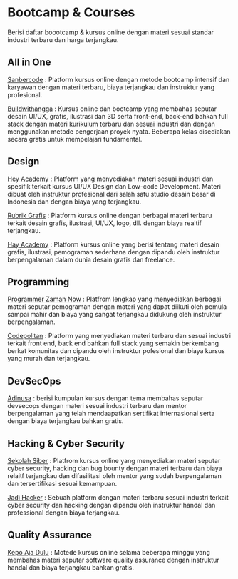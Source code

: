 # Bootcamp & Courses

Berisi daftar boootcamp & kursus online dengan materi sesuai standar industri terbaru dan harga terjangkau.


## All in One

[Sanbercode](https://sanbercode.com/) : Platform kursus online dengan metode bootcamp intensif dan karyawan dengan materi terbaru, biaya terjangkau dan instruktur yang profesional.

[Buildwithangga](https://buildwithangga.com) : Kursus online dan bootcamp yang membahas seputar desain UI/UX, grafis, ilustrasi dan 3D serta front-end, back-end bahkan full stack dengan materi kurikulum terbaru dan sesuai industri dan dengan menggunakan metode pengerjaan proyek nyata. Beberapa kelas disediakan secara gratis untuk mempelajari fundamental.



## Design

[Hey Academy](https://heyacademy.co/) : Platform yang menyediakan materi sesuai industri dan spesifik terkait kursus UI/UX Design dan Low-code Development. Materi dibuat oleh instruktur profesional dari salah satu studio desain besar di Indonesia dan dengan biaya yang terjangkau.

[Rubrik Grafis](https://rubrikgrafis.com/) : Platform kursus online dengan berbagai materi terbaru terkait desain grafis, ilustrasi, UI/UX, logo, dll. dengan biaya realtif terjangkau.

[Hay Academy](https://hayacademy.net/) : Platform kursus online yang berisi tentang materi desain grafis, ilustrasi, pemograman sederhana dengan dipandu oleh instruktur berpengalaman dalam dunia desain grafis dan freelance.



## Programming

[Programmer Zaman Now](https://www.programmerzamannow.com/) : Platfrom lengkap yang menyediakan berbagai materi seputar pemograman dengan materi yang dapat diikuti oleh pemula sampai mahir dan biaya yang sangat terjangkau didukung oleh instruktur berpengalaman.

[Codepolitan](https://codepolitan.com/) : Platform yang menyediakan materi terbaru dan sesuai industri terkait front end, back end bahkan full stack yang semakin berkembang berkat komunitas dan dipandu oleh instruktur pofesional dan biaya kursus yang murah dan terjangkau.



## DevSecOps

[Adinusa](https://adinusa.id) : berisi kumpulan kursus dengan tema membahas seputar devsecops dengan materi sesuai industri terbaru dan mentor berpengalaman yang telah mendaapatkan sertifikat internasional serta dengan biaya terjangkau bahkan gratis.



## Hacking & Cyber Security

[Sekolah Siber](https://sekolahsiber.com/) : Platfrom kursus online yang menyediakan materi seputar cyber security, hacking dan bug bounty dengan materi terbaru dan biaya relaitf terjangkau dan difasilitasi oleh mentor yang sudah berpengalaman dan tersertifikasi sesuai kemampuan.

[Jadi Hacker](https://jadihacker.id/) : Sebuah platform dengan materi terbaru sesuai industri terkait cyber security dan hacking dengan dipandu oleh instruktur handal dan professional dengan biaya terjangkau.


## Quality Assurance

[Kepo Aja Dulu](https://www.linkedin.com/company/kepo-aja-dulu/about/) : Motede kursus online selama beberapa minggu yang membahas materi seputar software quality assurance dengan instruktur handal dan biaya terjangkau bahkan gratis.